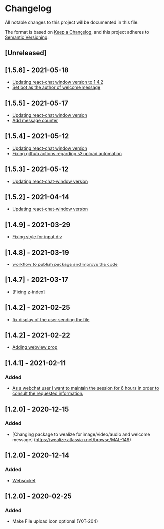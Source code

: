 # Changelog

All notable changes to this project will be documented in this file.

The format is based on [Keep a Changelog](https://keepachangelog.com/en/1.0.0/),
and this project adheres to [Semantic Versioning](https://semver.org/spec/v2.0.0.html).

## [Unreleased]

## [1.5.6] - 2021-05-18

- [Updating react-chat window version to 1.4.2]()
- [Set bot as the author of welcome message]()

## [1.5.5] - 2021-05-17

- [Updating react-chat window version]()
- [Add message counter]()

## [1.5.4] - 2021-05-12

- [Updating react-chat window version]()
- [Fixing github actions regarding s3 upload automation]()

## [1.5.3] - 2021-05-12

- [Updating react-chat-window version]()

## [1.5.2] - 2021-04-14

- [Updating react-chat-window version]()

## [1.4.9] - 2021-03-29

- [Fixing style for input div](https://wealize.atlassian.net/browse/TEC20047-16)

##  [1.4.8] - 2021-03-19

- [workflow to publish package and improve the code]()

##  [1.4.7] - 2021-03-17

- [Fixing z-index]

## [1.4.2] - 2021-02-25

- [fix display of the user sending the file]()

## [1.4.2] - 2021-02-22

- [Adding webview prop]()

## [1.4.1] - 2021-02-11

### Added

- [As a webchat user I want to maintain the session for 6 hours in order to consult the requested information.](https://wealize.atlassian.net/browse/MAL-229)

## [1.2.0] - 2020-12-15

### Added

- [Changing package to wealize for image/video/audio and welcome message] (https://wealize.atlassian.net/browse/MAL-149)

## [1.2.0] - 2020-12-14

### Added

- [Websocket](https://wealize.atlassian.net/browse/MAL-149)

## [1.2.0] - 2020-02-25

### Added

- Make File upload icon optional (YOT-204)

